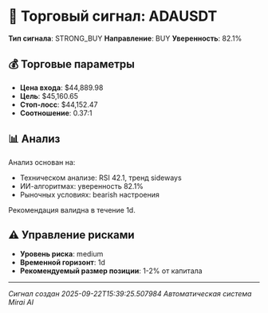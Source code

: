 
# 🎯 Торговый сигнал: ADAUSDT

**Тип сигнала**: STRONG_BUY
**Направление**: BUY
**Уверенность**: 82.1%

## 💰 Торговые параметры
- **Цена входа**: $44,889.98
- **Цель**: $45,160.65
- **Стоп-лосс**: $44,152.47
- **Соотношение**: 0.37:1

## 📊 Анализ

Анализ основан на:
- Техническом анализе: RSI 42.1, тренд sideways
- ИИ-алгоритмах: уверенность 82.1%
- Рыночных условиях: bearish настроения

Рекомендация валидна в течение 1d.
        

## ⚠️ Управление рисками
- **Уровень риска**: medium
- **Временной горизонт**: 1d
- **Рекомендуемый размер позиции**: 1-2% от капитала

---
*Сигнал создан 2025-09-22T15:39:25.507984*
*Автоматическая система Mirai AI*
        